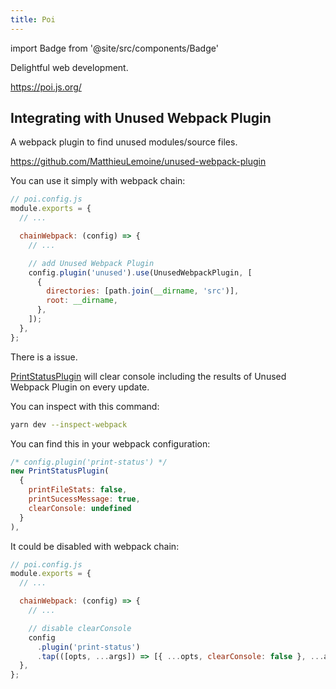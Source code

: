 ```yaml
---
title: Poi
---
```


import Badge from '@site/src/components/Badge'

<Badge text="12.7.2" />

Delightful web development.

<https://poi.js.org/>

## Integrating with Unused Webpack Plugin

A webpack plugin to find unused modules/source files.

<https://github.com/MatthieuLemoine/unused-webpack-plugin>

You can use it simply with webpack chain:

```js
// poi.config.js
module.exports = {
  // ...

  chainWebpack: (config) => {
    // ...

    // add Unused Webpack Plugin
    config.plugin('unused').use(UnusedWebpackPlugin, [
      {
        directories: [path.join(__dirname, 'src')],
        root: __dirname,
      },
    ]);
  },
};
```

There is a issue.

[PrintStatusPlugin](https://github.com/egoist/poi/blob/a89ecd0/core/poi/lib/webpack/PrintStatusPlugin.js) will clear console including the results of Unused Webpack Plugin on every update.

You can inspect with this command:

```sh
yarn dev --inspect-webpack
```

You can find this in your webpack configuration:

```js
/* config.plugin('print-status') */
new PrintStatusPlugin(
  {
    printFileStats: false,
    printSucessMessage: true,
    clearConsole: undefined
  }
),
```

It could be disabled with webpack chain:

```js
// poi.config.js
module.exports = {
  // ...

  chainWebpack: (config) => {
    // ...

    // disable clearConsole
    config
      .plugin('print-status')
      .tap(([opts, ...args]) => [{ ...opts, clearConsole: false }, ...args]);
  },
};
```
